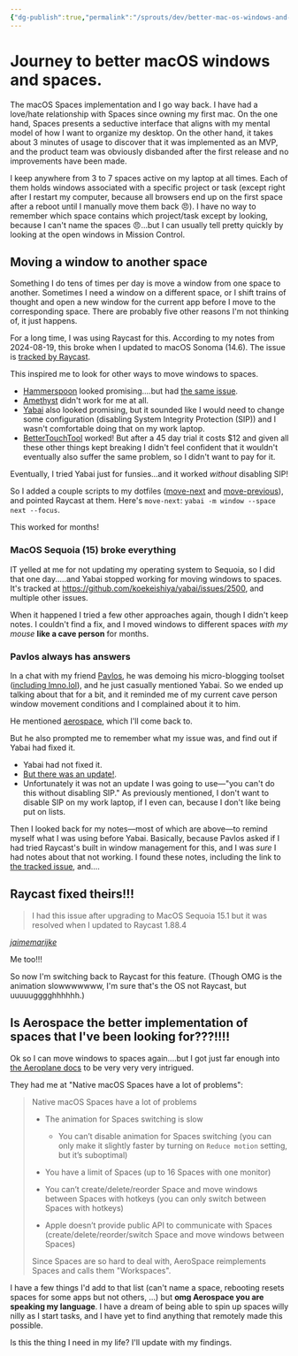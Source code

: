 ```yaml
---
{"dg-publish":true,"permalink":"/sprouts/dev/better-mac-os-windows-and-spaces/","tags":["ramblings","macos","spaces"],"created":"2025-01-06T11:23:51.041-06:00","updated":"2025-01-06T12:48:00.902-06:00"}
---
```


# Journey to better macOS windows and spaces.
The macOS Spaces implementation and I go way back. I have had a love/hate relationship with Spaces since owning my first mac. On the one hand, Spaces presents a seductive interface that aligns with my mental model of how I want to organize my desktop. On the other hand, it takes about 3 minutes of usage to discover that it was implemented as an MVP, and the product team was obviously disbanded after the first release and no improvements have been made.

I keep anywhere from 3 to 7 spaces active on my laptop at all times. Each of them holds windows associated with a specific project or task (except right after I restart my computer, because all browsers end up on the first space after a reboot until I manually move them back 😠). I have no way to remember which space contains which project/task except by looking, because I can't name the spaces 😠...but I can usually tell pretty quickly by looking at the open windows in Mission Control.

## Moving a window to another space

Something I do tens of times per day is move a window from one space to another. Sometimes I need a window on a different space, or I shift trains of thought and open a new window for the current app before I move to the corresponding space. There are probably five other reasons I'm not thinking of, it just happens.

For a long time, I was using Raycast for this. According to my notes from 2024-08-19, this broke when I updated to macOS Sonoma (14.6). The issue is [tracked by Raycast](https://github.com/raycast/extensions/issues/12493#issuecomment-2129003282).

This inspired me to look for other ways to move windows to spaces. 
- [Hammerspoon](https://github.com/Hammerspoon/hammerspoon) looked promising....but had [the same issue](https://github.com/Hammerspoon/hammerspoon/issues/3666).
- [Amethyst](https://github.com/ianyh/Amethyst) didn't work for me at all.
- [Yabai](https://github.com/koekeishiya/yabai) also looked promising, but it sounded like I would need to change some configuration (disabling System Integrity Protection (SIP)) and I wasn't comfortable doing that on my work laptop. 
- [BetterTouchTool](https://folivora.ai/downloads) worked! But after a 45 day trial it costs $12 and given all these other things kept breaking I didn't feel confident that it wouldn't eventually also suffer the same problem, so I didn't want to pay for it.

Eventually, I tried Yabai just for funsies...and it worked _without_ disabling SIP! 

So I added a couple scripts to my dotfiles ([move-next](https://github.com/pepopowitz/dotfiles/blob/96ac44eb7718a8d908c49dd050dff9e53d61f33b/move-next.sh) and [move-previous](https://github.com/pepopowitz/dotfiles/blob/96ac44eb7718a8d908c49dd050dff9e53d61f33b/move-previous.sh)), and pointed Raycast at them. Here's `move-next`: `yabai -m window --space next --focus`.

This worked for months!

### MacOS Sequoia (15) broke everything

IT yelled at me for not updating my operating system to Sequoia, so I did that one day.....and Yabai stopped working for moving windows to spaces. It's tracked at https://github.com/koekeishiya/yabai/issues/2500, and multiple other issues.

When it happened I tried a few other approaches again, though I didn't keep notes. I couldn't find a fix, and I moved windows to different spaces _with my mouse_ **like a cave person** for months. 

### Pavlos always has answers

In a chat with my friend [Pavlos](https://bsky.app/profile/pav.vin), he was demoing his micro-blogging toolset ([including lmno.lol](https://lmno.lol/pvinis)), and he just casually mentioned Yabai. So we ended up talking about that for a bit, and it reminded me of my current cave person window movement conditions and I complained about it to him.

He mentioned [aerospace](https://nikitabobko.github.io/AeroSpace/guide), which I'll come back to.

But he also prompted me to remember what my issue was, and find out if Yabai had fixed it.

- Yabai had not fixed it.
- [But there was an update!](https://github.com/koekeishiya/yabai/issues/2484#issuecomment-2523222213).
- Unfortunately it was not an update I was going to use—"you can't do this without disabling SIP." As previously mentioned, I don't want to disable SIP on my work laptop, if I even can, because I don't like being put on lists.

Then I looked back for my notes—most of which are above—to remind myself what I was using before Yabai. Basically, because Pavlos asked if I had tried Raycast's built in window management for this, and I was _sure_ I had notes about that not working. I found these notes, including the link to [the tracked issue](https://github.com/raycast/extensions/issues/12493#issuecomment-2129003282), and....

## Raycast fixed theirs!!!

> I had this issue after upgrading to MacOS Sequoia 15.1 but it was resolved when I updated to Raycast 1.88.4

[_jaimemarijke_](https://github.com/raycast/extensions/issues/12493#issuecomment-2551992403)

Me too!!!

So now I'm switching back to Raycast for this feature. (Though OMG is the animation slowwwwwww, I'm sure that's the OS not Raycast, but uuuuugggghhhhhh.)

## Is Aerospace the better implementation of spaces that I've been looking for???!!!!

Ok so I can move windows to spaces again....but I got just far enough into [the Aeroplane docs](https://nikitabobko.github.io/AeroSpace/guide#emulation-of-virtual-workspaces) to be very very very intrigued. 

They had me at "Native macOS Spaces have a lot of problems": 

> Native macOS Spaces have a lot of problems
> 
> - The animation for Spaces switching is slow
>     
>     - You can’t disable animation for Spaces switching (you can only make it slightly faster by turning on `Reduce motion` setting, but it’s suboptimal)
>     
> - You have a limit of Spaces (up to 16 Spaces with one monitor)
>     
> - You can’t create/delete/reorder Space and move windows between Spaces with hotkeys (you can only switch between Spaces with hotkeys)
>     
> - Apple doesn’t provide public API to communicate with Spaces (create/delete/reorder/switch Space and move windows between Spaces)
> 
> Since Spaces are so hard to deal with, AeroSpace reimplements Spaces and calls them "Workspaces".

I have a few things I'd add to that list (can't name a space, rebooting resets spaces for some apps but not others, ...) but **omg Aerospace you are speaking my language**. I have a dream of being able to spin up spaces willy nilly as I start tasks, and I have yet to find anything that remotely made this possible.

Is this the thing I need in my life? I'll update with my findings.
